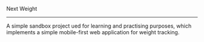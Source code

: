 Next Weight

-----------

A simple sandbox project ued for learning and practising purposes, which implements a simple mobile-first web application for weight tracking.